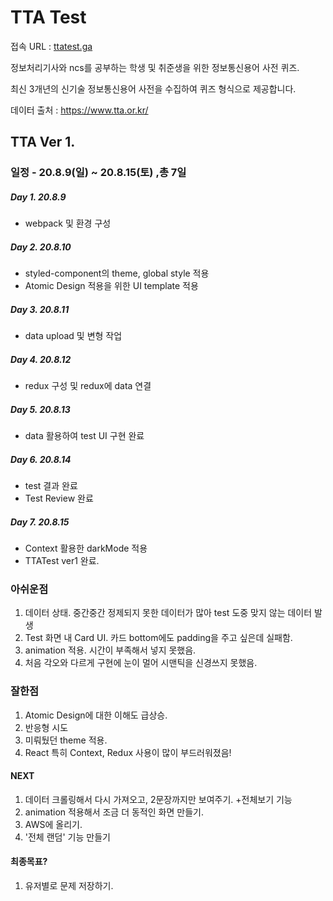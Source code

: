 # TTA Test

접속 URL : [ttatest.ga](ttatest.ga)

정보처리기사와 ncs를 공부하는 학생 및 취준생을 위한 정보통신용어 사전 퀴즈.

최신 3개년의 신기술 정보통신용어 사전을 수집하여  퀴즈 형식으로 제공합니다.



데이터 출처 : https://www.tta.or.kr/



## TTA Ver 1.

### 일정 - 20.8.9(일) ~ 20.8.15(토) ,총 7일

##### Day 1. 20.8.9

* webpack 및 환경 구성

##### Day 2. 20.8.10

* styled-component의 theme, global style 적용
* Atomic Design 적용을 위한 UI template 적용

##### Day 3.  20.8.11

* data upload 및 변형 작업

##### Day 4.   20.8.12

* redux 구성 및 redux에 data 연결

##### Day 5.  20.8.13

* data 활용하여 test UI 구현 완료

##### Day 6.  20.8.14

* test 결과 완료
* Test Review 완료

##### Day 7.  20.8.15

* Context 활용한 darkMode 적용
* TTATest ver1 완료.



### 아쉬운점

1. 데이터 상태. 중간중간 정제되지 못한 데이터가 많아 test 도중 맞지 않는 데이터 발생
2. Test 화면 내 Card UI. 카드 bottom에도 padding을 주고 싶은데 실패함.
3. animation 적용. 시간이 부족해서 넣지 못했음.
4. 처음 각오와 다르게 구현에 눈이 멀어 시맨틱을 신경쓰지 못했음.

#### 

### 잘한점

1. Atomic Design에 대한 이해도 급상승. 
2. 반응형 시도
3. 미뤄뒀던 theme 적용.
4. React 특히 Context, Redux 사용이 많이 부드러워졌음!



#### NEXT

1. 데이터 크롤링해서 다시 가져오고, 2문장까지만 보여주기.  +전체보기 기능
2. animation 적용해서 조금 더 동적인 화면 만들기.
3. AWS에 올리기.
4. '전체 랜덤' 기능 만들기



#### 최종목표?

1. 유저별로 문제 저장하기.



